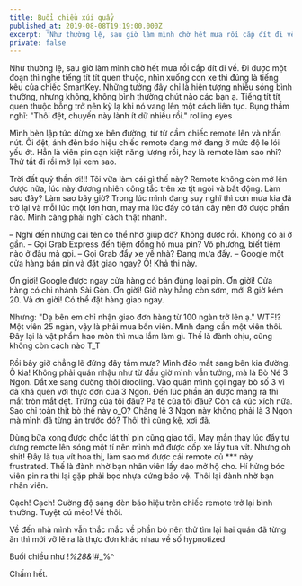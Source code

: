 ```yaml
---
title: Buổi chiều xúi quẩy
published_at: 2019-08-08T19:19:00.000Z
excerpt: 'Như thường lệ, sau giờ làm mình chờ hết mưa rồi cắp đít đi về. Đi được một đoạn thì nghe tiếng tít tít quen thuộc, nhìn xuống con xe thì đúng là tiếng kêu của chiếc SmartKey. Những tưởng đây chỉ là hiện tượng nhiễu sóng bình thường, nhưng không, không bình thường chút nào các bạn ạ. Tiếng tít tít quen thuộc bỗng trở nên kỳ lạ khi nó vang lên một cách liên tục. Bụng thầm nghĩ: "Thôi đệt, chuyến này lành ít dữ nhiều rồi."'
private: false
---
```


Như thường lệ, sau giờ làm mình chờ hết mưa rồi cắp đít đi về. Đi được một đoạn
thì nghe tiếng tít tít quen thuộc, nhìn xuống con xe thì đúng là tiếng kêu của
chiếc SmartKey. Những tưởng đây chỉ là hiện tượng nhiễu sóng bình thường, nhưng
không, không bình thường chút nào các bạn ạ. Tiếng tít tít quen thuộc bỗng trở
nên kỳ lạ khi nó vang lên một cách liên tục. Bụng thầm nghĩ: "Thôi đệt, chuyến
này lành ít dữ nhiều rồi." rolling eyes

Mình bèn lập tức dừng xe bên đường, từ từ cầm chiếc remote lên và nhấn nút. Ôi
đệt, ánh đèn báo hiệu chiếc remote đang mở đang ở mức độ le lói yếu ớt. Hẳn là
viên pin cạn kiệt năng lượng rồi, hay là remote làm sao nhỉ? Thử tắt đi rồi mở
lại xem sao.

Trời đất quỷ thần ơi!!! Tôi vừa làm cái gì thế này? Remote không còn mở lên được
nữa, lúc này đương nhiên công tắc trên xe tịt ngòi và bất động. Làm sao đây? Làm
sao bây giờ? Trong lúc mình đang suy nghĩ thì cơn mưa kia đã trở lại và mỗi lúc
một lớn hơn, may mà lúc đấy có tán cây nên đỡ được phần nào. Mình càng phải nghĩ
cách thật nhanh.

– Nghĩ đến những cái tên có thể nhờ giúp đỡ? Không được rồi. Không có ai ở gần.
– Gọi Grab Express đến tiệm đồng hồ mua pin? Vô phương, biết tiệm nào ở đâu mà
gọi. – Gọi Grab đẩy xe về nhà? Đang mưa đấy. – Google một cửa hàng bán pin và
đặt giao ngay? Ồ! Khả thi này.

Ơn giời! Google được ngay cửa hàng có bán đúng loại pin. Ơn giời! Cửa hàng có
chi nhánh Sài Gòn. Ơn giời! Giờ này hẵng còn sớm, mới 8 giờ kém 20. Và ơn giời!
Có thể đặt hàng giao ngay.

Nhưng: "Dạ bên em chỉ nhận giao đơn hàng từ 100 ngàn trở lên ạ." WTF!? Một viên
25 ngàn, vậy là phải mua bốn viên. Mình đang cần một viên thôi. Đây lại là vật
phẩm hao mòn thì mua lắm làm gì. Thế là đành chịu, cũng không còn cách nào T_T

Rồi bây giờ chẳng lẽ đứng đây tắm mưa? Mình đảo mắt sang bên kia đường. Ô kìa!
Không phải quán nhậu như từ đầu giờ mình vẫn tưởng, mà là Bò Né 3 Ngon. Dắt xe
sang đường thôi drooling. Vào quán mình gọi ngay bò số 3 vì đã khá quen với thực
đơn của 3 Ngon. Đến lúc phần ăn được mang ra thì mắt tròn mắt dẹt. Trứng của tôi
đâu? Pa tê của tôi đâu? Còn cả xúc xích nữa. Sao chỉ toàn thịt bò thế này o_O?
Chẳng lẽ 3 Ngon này không phải là 3 Ngon mà mình đã từng ăn trước đó? Thôi thì
cũng kệ, xơi đã.

Dùng bữa xong được chốc lát thì pin cũng giao tới. May mắn thay lúc đấy tự dưng
remote lên sóng một tí nên mình mở được cốp xe lấy tua vít. Nhưng oh shit! Đây
là tua vít hoa thị, làm sao mở được cái remote củ *** này frustrated. Thế là
đành nhờ bạn nhân viên lấy dao mở hộ cho. Hí hửng bóc viên pin ra thì lại gặp
phải bọc nhựa cứng bảo vệ. Thôi lại đành nhờ bạn nhân viên.

Cạch! Cạch! Cường độ sáng đèn báo hiệu trên chiếc remote trở lại bình thường.
Tuyệt cú mèo! Về thôi.

Về đến nhà mình vẫn thắc mắc về phần bò nên thử tìm lại hai quán đã từng ăn thì
mới vỡ lẽ ra là thực đơn khác nhau về số hypnotized

Buổi chiều như !_%28&_!#_%^

Chấm hết.
